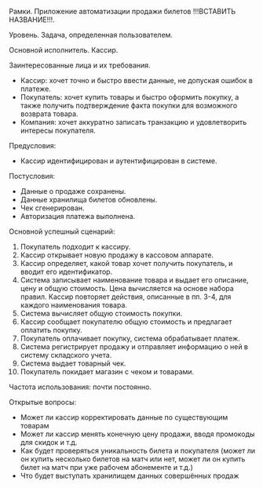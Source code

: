 Рамки. Приложение автоматизации продажи билетов !!!ВСТАВИТЬ НАЗВАНИЕ!!!. 

Уровень. Задача, определенная пользователем. 

Основной исполнитель. Кассир. 

Заинтересованные лица и их требования. 
-	Кассир: хочет точно и быстро ввести данные, не допуская ошибок в платеже.
-	Покупатель: хочет купить товары и быстро оформить покупку, а также получить подтверждение факта покупки для возможного возврата товара.
-	Компания: хочет аккуратно записать транзакцию и удовлетворить интересы покупателя.

Предусловия:
-	Кассир идентифицирован и аутентифицирован в системе. 

Постусловия: 
-	Данные о продаже сохранены. 
-	Данные хранилища билетов обновлены. 
-	Чек сгенерирован. 
-	Авторизация платежа выполнена. 

Основной успешный сценарий: 
1.	Покупатель подходит к кассиру.
2. 	Кассир открывает новую продажу в кассовом аппарате.
3.	Кассир определяет, какой товар хочет получить покупатель, и вводит его идентификатор.
4.	Система записывает наименование товара и выдает его описание, цену и общую стоимость. Цена вычисляется на основе набора правил.
Кассир повторяет действия, описанные в пп. 3-4, для каждого наименования товара.
5.	Система вычисляет общую стоимость покупки.
6.	Кассир сообщает покупателю общую стоимость и предлагает оплатить покупку.
7.	Покупатель оплачивает покупку, система обрабатывает платеж.
8.	Система регистрирует продажу и отправляет информацию о ней в систему складского учета.
9.	Система выдает товарный чек.
10.	Покупатель покидает магазин с чеком и товарами.

Частота использования: почти постоянно.

Открытые вопросы: 
-	Может ли кассир корректировать данные по существующим товарам
-	Может ли кассир менять конечную цену продажи, вводя промокоды для скидок и т.д.
-	Как будет проверяться уникальность билета и покупателя (может ли он купить несколько билетов на матч или нет, может ли он купить билет на матч при уже рабочем абонементе и т.д.)
-	Что будет выступать хранилищем данных совершённых продаж

